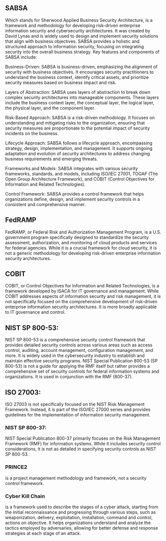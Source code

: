 ## SABSA 
Which stands for Sherwood Applied Business Security Architecture, is a framework and methodology for developing risk-driven enterprise information security and cybersecurity architectures. It was created by David Lynas and is widely used to design and implement security solutions that align with business objectives. 
SABSA provides a holistic and structured approach to information security, focusing on integrating security into the overall business strategy.
Key features and components of SABSA include:

Business-Driven: SABSA is business-driven, emphasizing the alignment of security with business objectives. It encourages security practitioners to understand the business context, identify critical assets, and prioritize security measures based on business impact and risk.

Layers of Abstraction: SABSA uses layers of abstraction to break down complex security architectures into manageable components. These layers include the business context layer, the conceptual layer, the logical layer, the physical layer, and the component layer.

Risk-Based Approach: SABSA is a risk-driven methodology. It focuses on understanding and mitigating risks to the organization, ensuring that security measures are proportionate to the potential impact of security incidents on the business.

Lifecycle Approach: SABSA follows a lifecycle approach, encompassing strategy, design, implementation, and management. It supports ongoing adaptation and evolution of security architectures to address changing business requirements and emerging threats.

Frameworks and Models: SABSA integrates with various security frameworks, standards, and models, including ISO/IEC 27001, TOGAF (The Open Group Architecture Framework), and COBIT (Control Objectives for Information and Related Technologies).

Control Framework: SABSA provides a control framework that helps organizations define, design, and implement security controls in a consistent and comprehensive manner.


## FedRAMP
FedRAMP, or Federal Risk and Authorization Management Program, is a U.S. government program specifically designed to standardize the security assessment, authorization, and monitoring of cloud products and services for federal agencies. While it is a crucial framework for cloud security, it is not a generic methodology for developing risk-driven enterprise information security architectures.

## COBIT
COBIT, or Control Objectives for Information and Related Technologies, is a framework developed by ISACA for IT governance and management. While COBIT addresses aspects of information security and risk management, it is not specifically focused on the comprehensive development of risk-driven enterprise information security architectures. It is more broadly applicable to IT governance and control.


## NIST SP 800-53: 
NIST SP 800-53 is a comprehensive security control framework that provides detailed security controls across various areas such as access control, auditing, account management, configuration management, and more. It is widely used in the cybersecurity industry to establish and maintain effective security programs.
NIST Special Publication 800-53 (SP 800-53) is not a guide for applying the RMF itself but rather provides a comprehensive set of security controls for federal information systems and organizations. It is used in conjunction with the RMF (800-37).

## ISO 27003: 
ISO 27003 is not specifically focused on the NIST Risk Management Framework. Instead, it is part of the ISO/IEC 27000 series and provides guidelines for the implementation of information security management.

### NIST SP 800-37: 
NIST Special Publication 800-37 primarily focuses on the Risk Management Framework (RMF) for information systems. While it includes security control considerations, it is not as detailed in specifying security controls as NIST SP 800-53.

### PRINCE2
is a project management methodology and framework, not a security control framework.

### Cyber Kill Chain
is a framework used to describe the stages of a cyber attack, starting from the initial reconnaissance and progressing through various steps, such as weaponization, delivery, exploitation, installation, command and control, actions on objective.
It helps organizations understand and analyze the tactics employed by adversaries, allowing for better defense and response strategies at each stage of an attack.
